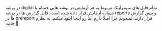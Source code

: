 در پوشه digital تمام فایل های سیمولینک مربوط به هر آزمایش در پوشه هایی همنام با شماره آزمایش قرار داده شده است.
فایل گزارش ها در پوشه reports و پیش گزارش ها در prereport قرار دارند.
نمیدونم چرا اصلا دارم اینا رو اینجا آپلود میکنم. به نظرم جالبه 🙂
